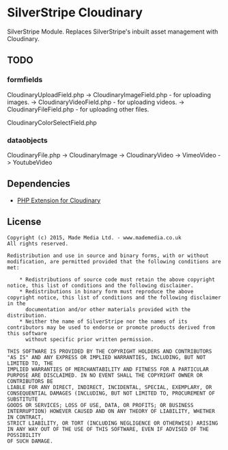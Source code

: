 # SilverStripe Cloudinary
SilverStripe Module. Replaces SilverStripe's inbuilt asset management with Cloudinary.

## TODO

### formfields
CloudinaryUploadField.php
    -> CloudinaryImageField.php - for uploading images.
    -> CloudinaryVideoField.php - for uploading videos.
    -> CloudinaryFileField.php - for uploading other files.

CloudinaryColorSelectField.php

### dataobjects
CloudinaryFile.php
    -> CloudinaryImage
    -> CloudinaryVideo
        -> VimeoVideo
        -> YoutubeVideo

## Dependencies

* [PHP Extension for Cloudinary](https://github.com/cloudinary/cloudinary_php)

## License ##
    Copyright (c) 2015, Made Media Ltd. - www.mademedia.co.uk
    All rights reserved.

    Redistribution and use in source and binary forms, with or without modification, are permitted provided that the following conditions are met:

        * Redistributions of source code must retain the above copyright notice, this list of conditions and the following disclaimer.
        * Redistributions in binary form must reproduce the above copyright notice, this list of conditions and the following disclaimer in the
          documentation and/or other materials provided with the distribution.
        * Neither the name of SilverStripe nor the names of its contributors may be used to endorse or promote products derived from this software
          without specific prior written permission.

    THIS SOFTWARE IS PROVIDED BY THE COPYRIGHT HOLDERS AND CONTRIBUTORS "AS IS" AND ANY EXPRESS OR IMPLIED WARRANTIES, INCLUDING, BUT NOT LIMITED TO, THE
    IMPLIED WARRANTIES OF MERCHANTABILITY AND FITNESS FOR A PARTICULAR PURPOSE ARE DISCLAIMED. IN NO EVENT SHALL THE COPYRIGHT OWNER OR CONTRIBUTORS BE
    LIABLE FOR ANY DIRECT, INDIRECT, INCIDENTAL, SPECIAL, EXEMPLARY, OR CONSEQUENTIAL DAMAGES (INCLUDING, BUT NOT LIMITED TO, PROCUREMENT OF SUBSTITUTE
    GOODS OR SERVICES; LOSS OF USE, DATA, OR PROFITS; OR BUSINESS INTERRUPTION) HOWEVER CAUSED AND ON ANY THEORY OF LIABILITY, WHETHER IN CONTRACT,
    STRICT LIABILITY, OR TORT (INCLUDING NEGLIGENCE OR OTHERWISE) ARISING IN ANY WAY OUT OF THE USE OF THIS SOFTWARE, EVEN IF ADVISED OF THE POSSIBILITY
    OF SUCH DAMAGE.
